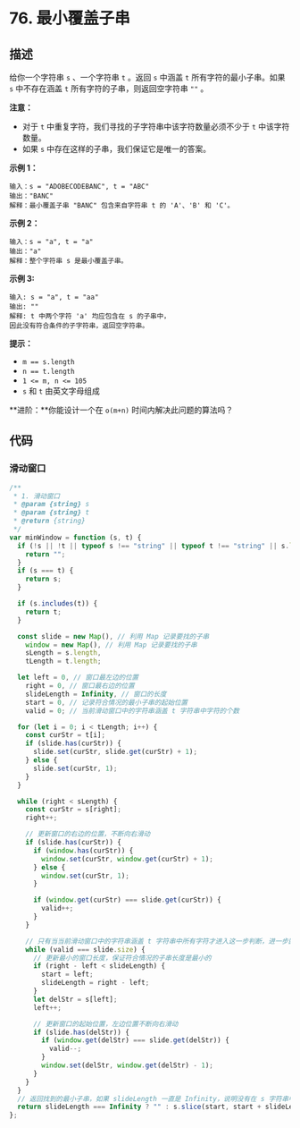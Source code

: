 # 76. 最小覆盖子串

## 描述

给你一个字符串 `s` 、一个字符串 `t` 。返回 `s` 中涵盖 `t` 所有字符的最小子串。如果 `s` 中不存在涵盖 `t` 所有字符的子串，则返回空字符串 `""` 。

 

**注意：**

-   对于 `t` 中重复字符，我们寻找的子字符串中该字符数量必须不少于 `t` 中该字符数量。
-   如果 `s` 中存在这样的子串，我们保证它是唯一的答案。

 

**示例 1：**

```
输入：s = "ADOBECODEBANC", t = "ABC"
输出："BANC"
解释：最小覆盖子串 "BANC" 包含来自字符串 t 的 'A'、'B' 和 'C'。
```

**示例 2：**

```
输入：s = "a", t = "a"
输出："a"
解释：整个字符串 s 是最小覆盖子串。
```

**示例 3:**

```
输入: s = "a", t = "aa"
输出: ""
解释: t 中两个字符 'a' 均应包含在 s 的子串中，
因此没有符合条件的子字符串，返回空字符串。
```

 

**提示：**

-   `m == s.length`
-   `n == t.length`
-   `1 <= m, n <= 105`
-   `s` 和 `t` 由英文字母组成

 

**进阶：**你能设计一个在 `o(m+n)` 时间内解决此问题的算法吗？

## 代码

### 滑动窗口

```js
/**
 * 1. 滑动窗口
 * @param {string} s
 * @param {string} t
 * @return {string}
 */
var minWindow = function (s, t) {
  if (!s || !t || typeof s !== "string" || typeof t !== "string" || s.length < t.length) {
    return "";
  }
  if (s === t) {
    return s;
  }

  if (s.includes(t)) {
    return t;
  }

  const slide = new Map(), // 利用 Map 记录要找的子串
    window = new Map(), // 利用 Map 记录要找的子串
    sLength = s.length,
    tLength = t.length;

  let left = 0, // 窗口最左边的位置
    right = 0, // 窗口最右边的位置
    slideLength = Infinity, // 窗口的长度
    start = 0, // 记录符合情况的最小子串的起始位置
    valid = 0; // 当前滑动窗口中的字符串涵盖 t 字符串中字符的个数

  for (let i = 0; i < tLength; i++) {
    const curStr = t[i];
    if (slide.has(curStr)) {
      slide.set(curStr, slide.get(curStr) + 1);
    } else {
      slide.set(curStr, 1);
    }
  }

  while (right < sLength) {
    const curStr = s[right];
    right++;

    // 更新窗口的右边的位置，不断向右滑动
    if (slide.has(curStr)) {
      if (window.has(curStr)) {
        window.set(curStr, window.get(curStr) + 1);
      } else {
        window.set(curStr, 1);
      }

      if (window.get(curStr) === slide.get(curStr)) {
        valid++;
      }
    }

    // 只有当当前滑动窗口中的字符串涵盖 t 字符串中所有字符才进入这一步判断，进一步匹配最小子串
    while (valid === slide.size) {
      // 更新最小的窗口长度，保证符合情况的子串长度是最小的
      if (right - left < slideLength) {
        start = left;
        slideLength = right - left;
      }
      let delStr = s[left];
      left++;

      // 更新窗口的起始位置，左边位置不断向右滑动
      if (slide.has(delStr)) {
        if (window.get(delStr) === slide.get(delStr)) {
          valid--;
        }
        window.set(delStr, window.get(delStr) - 1);
      }
    }
  }
  // 返回找到的最小子串，如果 slideLength 一直是 Infinity，说明没有在 s 字符串中找到涵盖 t 所有字符的子串
  return slideLength === Infinity ? "" : s.slice(start, start + slideLength);
};
```

